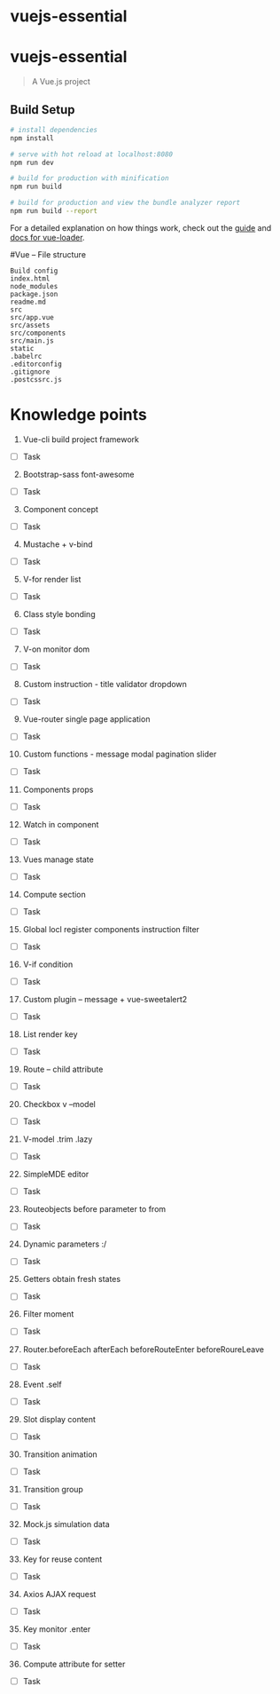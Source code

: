 # vuejs-essential
# vuejs-essential

> A Vue.js project

## Build Setup

``` bash
# install dependencies
npm install

# serve with hot reload at localhost:8080
npm run dev

# build for production with minification
npm run build

# build for production and view the bundle analyzer report
npm run build --report
```

For a detailed explanation on how things work, check out the [guide](http://vuejs-templates.github.io/webpack/) and [docs for vue-loader](http://vuejs.github.io/vue-loader).



#Vue – File structure

    Build config
    index.html
    node_modules
    package.json
    readme.md
    src
    src/app.vue
    src/assets
    src/components
    src/main.js
    static
    .babelrc
    .editorconfig
    .gitignore
    .postcssrc.js


# Knowledge points
1.  Vue-cli build project framework
- [ ] Task
2.  Bootstrap-sass font-awesome
- [ ] Task
3.  Component concept
- [ ] Task
4.  Mustache + v-bind
- [ ] Task
5.  V-for render list
- [ ] Task
6.  Class style bonding
- [ ] Task
7.  V-on monitor dom
- [ ] Task
8.  Custom instruction - title validator dropdown
- [ ] Task
9.  Vue-router single page application
- [ ] Task
10. Custom functions - message modal pagination slider
- [ ] Task
11. Components props
- [ ] Task
12. Watch in component
- [ ] Task
13. Vues manage state
- [ ] Task
14. Compute section
- [ ] Task
15. Global locl register components instruction filter
- [ ] Task
16. V-if condition
- [ ] Task
17. Custom plugin – message + vue-sweetalert2
- [ ] Task
18. List render key
- [ ] Task
19. Route – child attribute
- [ ] Task
20. Checkbox v –model
- [ ] Task
21. V-model .trim .lazy
- [ ] Task
22. SimpleMDE editor
- [ ] Task
23. Routeobjects before parameter to from
- [ ] Task
24. Dynamic parameters :/
- [ ] Task
25. Getters obtain fresh states
- [ ] Task
26. Filter moment
- [ ] Task
27. Router.beforeEach afterEach beforeRouteEnter beforeRoureLeave
- [ ] Task
28. Event .self
- [ ] Task
29. Slot display content
- [ ] Task
30. Transition animation
- [ ] Task
31. Transition group
- [ ] Task
32. Mock.js simulation data
- [ ] Task
33. Key for reuse content
- [ ] Task
34. Axios AJAX request
- [ ] Task
35. Key monitor .enter
- [ ] Task
36. Compute attribute for setter
- [ ] Task

